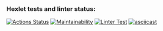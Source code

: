 ### Hexlet tests and linter status:
[![Actions Status](https://github.com/Ingwar2020/frontend-project-lvl1/workflows/hexlet-check/badge.svg)](https://github.com/Ingwar2020/frontend-project-lvl1/actions)
[![Maintainability](https://api.codeclimate.com/v1/badges/a99a88d28ad37a79dbf6/maintainability)](https://codeclimate.com/github/Ingwar2020/frontend-project-lvl1/maintainability)
[![Linter Test](https://github.com/Ingwar2020/frontend-project-lvl1/actions/workflows/tests.yml/badge.svg)](https://github.com/Ingwar2020/tests.yml/actions)
[![asciicast](https://asciinema.org/a/437042.svg)](https://asciinema.org/a/437042)